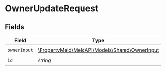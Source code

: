 # OwnerUpdateRequest


## Fields

| Field                                                                               | Type                                                                                | Required                                                                            | Description                                                                         |
| ----------------------------------------------------------------------------------- | ----------------------------------------------------------------------------------- | ----------------------------------------------------------------------------------- | ----------------------------------------------------------------------------------- |
| `ownerInput`                                                                        | [\PropertyMeld\MeldAPI\Models\Shared\OwnerInput](../../models/shared/OwnerInput.md) | :heavy_check_mark:                                                                  | N/A                                                                                 |
| `id`                                                                                | *string*                                                                            | :heavy_check_mark:                                                                  | N/A                                                                                 |